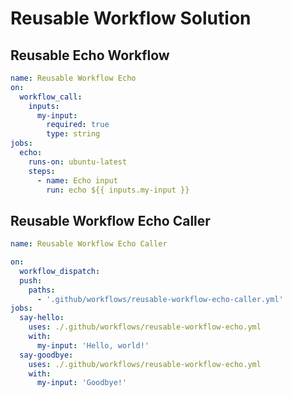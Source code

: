 # Reusable Workflow Solution

## Reusable Echo Workflow

```yaml
name: Reusable Workflow Echo
on:
  workflow_call:
    inputs:
      my-input:
        required: true
        type: string
jobs:
  echo:
    runs-on: ubuntu-latest
    steps:
      - name: Echo input
        run: echo ${{ inputs.my-input }}
```

## Reusable Workflow Echo Caller

```yaml
name: Reusable Workflow Echo Caller

on:
  workflow_dispatch:
  push:
    paths:
      - '.github/workflows/reusable-workflow-echo-caller.yml'
jobs:
  say-hello:
    uses: ./.github/workflows/reusable-workflow-echo.yml
    with:
      my-input: 'Hello, world!'
  say-goodbye:
    uses: ./.github/workflows/reusable-workflow-echo.yml
    with:
      my-input: 'Goodbye!'
```

